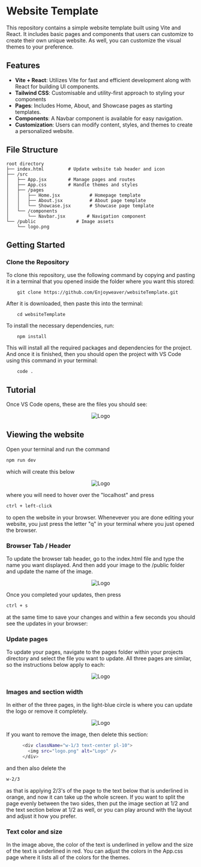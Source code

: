 # Website Template

This repository contains a simple website template built using Vite and React. It includes basic pages and components that users can customize to create their own unique website.
As well, you can customize the visual themes to your preference.

## Features

- **Vite + React**: Utilizes Vite for fast and efficient development along with React for building UI components.
- **Tailwind CSS**: Customisable and utility-first approach to styling your components
- **Pages**: Includes Home, About, and Showcase pages as starting templates.
- **Components**: A Navbar component is available for easy navigation.
- **Customization**: Users can modify content, styles, and themes to create a personalized website.

## File Structure

```plaintext
root directory
├── index.html         # Update website tab header and icon
├── /src
│   ├── App.jsx        # Manage pages and routes
│   ├── App.css        # Handle themes and styles
│   ├── /pages
│   │   ├── Home.jsx           # Homepage template
│   │   ├── About.jsx          # About page template
│   │   └── Showcase.jsx       # Showcase page template
│   └── /components
│       └── Navbar.jsx        # Navigation component
└── /public               # Image assets
    └── logo.png
```

## Getting Started

### Clone the Repository

To clone this repository, use the following command by copying and pasting it in a
terminal that you opened inside the folder where you want this stored:

        git clone https://github.com/Enjoyweaver/websiteTemplate.git

After it is downloaded, then paste this into the terminal:

        cd websiteTemplate

To install the necessary dependencies, run:

        npm install

This will install all the required packages and dependencies for the project. And once
it is finished, then you should open the project with VS Code using this command in your terminal:

        code .

## Tutorial

Once VS Code opens, these are the files you should see:

<p align="center">
  <img src="./public/files.png" alt="Logo">
</p>

## Viewing the website

Open your terminal and run the command

```bash
npm run dev
```

which will create this below

<p align="center">
  <img src="./public/open.png" alt="Logo">
</p>

where you will need to hover over the "localhost" and press

```bash
ctrl + left-click
```

to open the website in your browser. Whenevever you are done editing your website,
you just press the letter "q" in your terminal where you just opened the browser.

### Browser Tab / Header

To update the browser tab header, go to the index.html file and type the name you want displayed.
And then add your image to the /public folder and update the name of the image.

<p align="center">
  <img src="./public/tabHeader.png" alt="Logo">
</p>

Once you completed your updates, then press

```bash
ctrl + s
```

at the same time to save your changes and within a few seconds you should see the updates in your browser:

### Update pages

To update your pages, navigate to the pages folder within your projects directory and select the file you want to update.
All three pages are similar, so the instructions below apply to each:

<p align="center">
  <img src="./public/pages.png" alt="Logo">
</p>

### Images and section width

In either of the three pages, in the light-blue circle is where you can update the logo or remove it completely.

<p align="center">
  <img src="./public/body.png" alt="Logo">
</p>

If you want to remove the image, then delete this section:

```bash
      <div className="w-1/3 text-center pl-10">
        <img src="logo.png" alt="Logo" />
      </div>
```

and then also delete the

```bash
w-2/3
```

as that is applying 2/3's of the page to the text below that is underlined in orange, and now it can take up the whole screen.
If you want to split the page evenly between the two sides, then put the image section at 1/2 and the text section below at 1/2 as well, or you can play around
with the layout and adjust it how you prefer.

### Text color and size

In the image above, the color of the text is underlined in yellow and the size of the text is underlined in red. You can adjust the colors
in the App.css page where it lists all of the colors for the themes.
